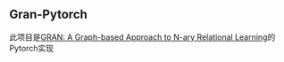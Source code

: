 ## Gran-Pytorch
此项目是[GRAN: A Graph-based Approach to N-ary Relational Learning](https://github.com/PaddlePaddle/Research/tree/master/KG/ACL2021_GRAN)的Pytorch实现

